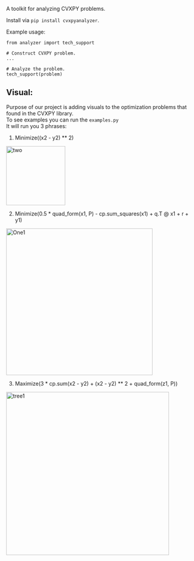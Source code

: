A toolkit for analyzing CVXPY problems.

Install via ``pip install cvxpyanalyzer``.

Example usage:
```
from analyzer import tech_support

# Construct CVXPY problem.
...

# Analyze the problem.
tech_support(problem)
```


## Visual:
Purpose of our project is adding visuals to the optimization problems that found in the CVXPY library.<br />
To see examples you can run the ``examples.py`` <br /> 
It will run you 3 phrases:

1. Minimize((x2 - y2) ** 2)

<img width="158" alt="two" src="https://user-images.githubusercontent.com/93201414/224012647-01a514f1-dbfc-4aad-97bb-25d76964750f.PNG">

2. Minimize(0.5 * quad_form(x1, P) - cp.sum_squares(x1) + q.T @ x1 + r + y1)

<img width="392" alt="One1" src="https://user-images.githubusercontent.com/93201414/224955840-f8e2bebe-2035-4f0d-81d3-1b2b714bef01.png">

3. Maximize(3 * cp.sum(x2 - y2) + (x2 - y2) ** 2 + quad_form(z1, P))

<img width="436" alt="tree1" src="https://user-images.githubusercontent.com/93201414/224955914-73524744-96e6-49a5-9153-11c7d5eb7219.png">
